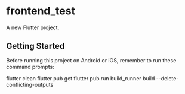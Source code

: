# frontend_test

A new Flutter project.

## Getting Started

Before running this project on Android or iOS, remember to run these command prompts:

flutter clean
flutter pub get
flutter pub run build_runner build --delete-conflicting-outputs
